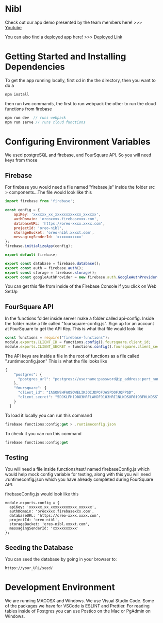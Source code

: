 # Nibl

Check out our app demo presented by the team members here! >>> [Youtube](https://youtu.be/chVphXzSXzI)

You can also find a deployed app here! >>> [Deployed Link](https://oreo-nibl.firebaseapp.com)

# Getting Started and Installing Dependencies


To get the app running locally, first cd in the the directory, then you want to do a

```javascript
npm install
```
then run two commands, the first to run webpack the other to run the cloud functions from firebase

```javascript
npm run dev  // runs webpack
npm run serve // runs cloud functions
```


# Configuring Environment Variables
We used postgreSQL and firebase, and FourSquare API. So you will need keys from those


## Firebase
For firebase you would need a file named "firebase.js" inside the folder src > components...The file would look like this



```javascript
import firebase from 'firebase';

const config = {
	apiKey: 'xxxxxx_xx_xxxxxxxxxxxx_xxxxxx',
	authDomain: 'oreoxxxx.firebasexxx.com',
	databaseURL: 'https://oreo-xxxx.xxxx.com',
	projectId: 'oreo-nibl',
	storageBucket: 'oreo-nibl.xxxxt.com',
	messagingSenderId: 'xxxxxxxxxxx'
};
firebase.initializeApp(config);

export default firebase;

export const database = firebase.database();
export const auth = firebase.auth();
export const storage = firebase.storage();
export const googleAuthProvider = new firebase.auth.GoogleAuthProvider();

```


You can get this file from inside of the Firebase Console if you click on Web SetUp


## FourSquare API


In the functions folder inside server make a folder called api-config. Inside the folder make a file called "foursquare-config.js". Sign up for an account at FourSquare to get the API Key. This is what that file would look like



```javascript
const functions = require("firebase-functions");
module.exports.CLIENT_ID = functions.config().foursquare.client_id;
module.exports.CLIENT_SECRET = functions.config().foursquare.client_secret;
```


The API keys are inside a file in the root of functions as a file called ".runtimeconfig.json" This is what the file looks like



```javascript
{
    "postgres": {
      "postgres_url": "postgres://username:password@ip_address:port_number/database_name"
    },
    "foursquare": {
      "client_id": "IASOWEHFAOSQWELIKJOIJDPOFJASPDOFJQPPSD",
      "client_secret": "5DJKLFH19083HRFLAHDF9103HRI1NLKDSUF0193FHLKDSSTES0PZ"
    }
  }
```


To load it locally you can run this command

```javascript
firebase functions:config:get > .runtimeconfig.json
```


To check it you can run this command

```javascript
firebase functions:config:get
```

## Testing

You will need a file inside functions/test/ named firebaseConfig.js which would help mock config variable for testing, along with this you will need .runtimeconfig.json which you have already completed during FourSquare API.

firebaseConfig.js would look like this
```
module.exports.config = {
  apiKey: 'xxxxxx_xx_xxxxxxxxxxxx_xxxxxx',
  authDomain: 'oreoxxxx.firebasexxx.com',
  databaseURL: 'https://oreo-xxxx.xxxx.com',
  projectId: 'oreo-nibl',
  storageBucket: 'oreo-nibl.xxxxt.com',
  messagingSenderId: 'xxxxxxxxxxx'
};
```

## Seeding the Database

You can seed the database by going in your browser to:
```
https://your_URL/seed/
```

# Development Environment
We are running MACOSX and Windows. We use Visual Studio Code. Some of the packages we have for VSCode is ESLINT and Prettier.  For reading tables inside of Postgres you can use Postico on the Mac or PgAdmin on Windows.
